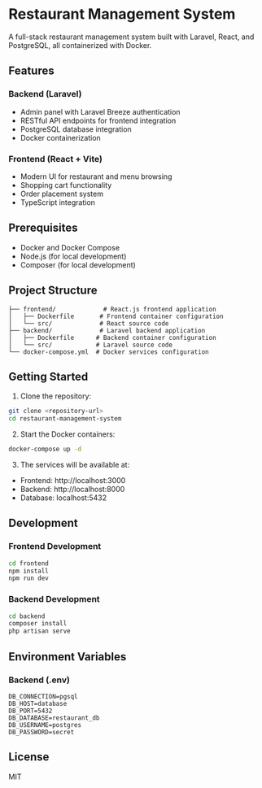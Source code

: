 # Restaurant Management System

A full-stack restaurant management system built with Laravel, React, and PostgreSQL, all containerized with Docker.

## Features

### Backend (Laravel)
- Admin panel with Laravel Breeze authentication
- RESTful API endpoints for frontend integration
- PostgreSQL database integration
- Docker containerization

### Frontend (React + Vite)
- Modern UI for restaurant and menu browsing
- Shopping cart functionality
- Order placement system
- TypeScript integration

## Prerequisites

- Docker and Docker Compose
- Node.js (for local development)
- Composer (for local development)

## Project Structure

```
├── frontend/             # React.js frontend application
│   ├── Dockerfile       # Frontend container configuration
│   └── src/             # React source code
├── backend/             # Laravel backend application
│   ├── Dockerfile      # Backend container configuration
│   └── src/            # Laravel source code
└── docker-compose.yml  # Docker services configuration
```

## Getting Started

1. Clone the repository:
```bash
git clone <repository-url>
cd restaurant-management-system
```

2. Start the Docker containers:
```bash
docker-compose up -d
```

3. The services will be available at:
- Frontend: http://localhost:3000
- Backend: http://localhost:8000
- Database: localhost:5432

## Development

### Frontend Development
```bash
cd frontend
npm install
npm run dev
```

### Backend Development
```bash
cd backend
composer install
php artisan serve
```

## Environment Variables

### Backend (.env)
```
DB_CONNECTION=pgsql
DB_HOST=database
DB_PORT=5432
DB_DATABASE=restaurant_db
DB_USERNAME=postgres
DB_PASSWORD=secret
```

## License

MIT